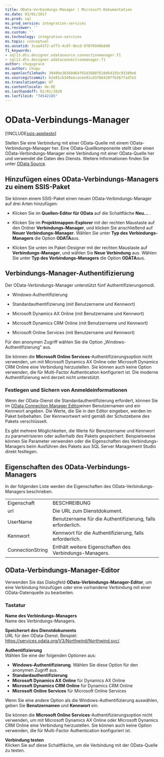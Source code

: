 ```yaml
---
title: OData-Verbindungs-Manager | Microsoft-Dokumentation
ms.date: 03/01/2017
ms.prod: sql
ms.prod_service: integration-services
ms.reviewer: ''
ms.custom: ''
ms.technology: integration-services
ms.topic: conceptual
ms.assetid: 3caa4372-aff3-4c0f-9ecd-97870948b8d0
f1_keywords:
- sql13.dts.designer.odatasource.connectionmanager.f1
- sql13.dts.designer.odataconnectionmanager.f1
author: chugugrace
ms.author: chugu
ms.openlocfilehash: 39499e36568d64f92d3608f610d64193c93389e6
ms.sourcegitcommit: b2e81cb349eecacee91cd3766410ffb3677ad7e2
ms.translationtype: HT
ms.contentlocale: de-DE
ms.lasthandoff: 02/01/2020
ms.locfileid: "74542185"
---
```

# <a name="odata-connection-manager"></a>OData-Verbindungs-Manager

[!INCLUDE[ssis-appliesto](../../includes/ssis-appliesto-ssvrpluslinux-asdb-asdw-xxx.md)]


 Stellen Sie eine Verbindung mit einer OData-Quelle mit einem OData-Verbindungs-Manager her. Eine OData-Quellkomponente stellt über einen OData-Verbindungs-Manager eine Verbindung mit einer OData-Quelle her und verwendet die Daten des Diensts. Weitere Informationen finden Sie unter [OData Source](../../integration-services/data-flow/odata-source.md).  
  
## <a name="adding-an-odata-connection-manager-to-an-ssis-package"></a>Hinzufügen eines OData-Verbindungs-Managers zu einem SSIS-Paket  
 Sie können einem SSIS-Paket einen neuen OData-Verbindungs-Manager auf drei Arten hinzufügen:  
  
-   Klicken Sie im **Quellen-Editor für OData** auf die Schaltfläche **Neu...** .  
  
-   Klicken Sie im **Projektmappen-Explorer** mit der rechten Maustaste auf den Ordner **Verbindungs-Manager**, und klicken Sie anschließend auf **Neuer Verbindungs-Manager**. Wählen Sie unter **Typ des Verbindungs-Managers** die Option **ODATA**aus.  
  
-   Klicken Sie unten im Paket-Designer mit der rechten Maustaste auf **Verbindungs-Manager**, und wählen Sie **Neue Verbindung** aus. Wählen Sie unter **Typ des Verbindungs-Managers** die Option **ODATA**aus.  
  
## <a name="connection-manager-authentication"></a>Verbindungs-Manager-Authentifizierung  
 Der OData-Verbindungs-Manager unterstützt fünf Authentifizierungsmodi.  
  
-   Windows-Authentifizierung  
  
-   Standardauthentifizierung (mit Benutzername und Kennwort)  

-   Microsoft Dynamics AX Online (mit Benutzername und Kennwort)
  
-   Microsoft Dynamics CRM Online (mit Benutzername und Kennwort)
  
-   Microsoft Online Services (mit Benutzername und Kennwort)  
  
Für den anonymen Zugriff wählen Sie die Option „Windows-Authentifizierung“ aus.  

Sie können die **Microsoft Online Services**-Authentifizierungsoption nicht verwenden, um mit Microsoft Dynamics AX Online oder Microsoft Dynamics CRM Online eine Verbindung herzustellen. Sie können auch keine Option verwenden, die für Multi-Factor Authentication konfiguriert ist. Die moderne Authentifizierung wird derzeit nicht unterstützt. 
  
### <a name="specifying-and-securing-credentials"></a>Festlegen und Sichern von Anmeldeinformationen  
 Wenn der OData-Dienst die Standardauthentifizierung erfordert, können Sie im [OData Connection Manager Editor](../../integration-services/connection-manager/odata-connection-manager-editor.md)einen Benutzernamen und ein Kennwort angeben. Die Werte, die Sie in den Editor eingeben, werden im Paket beibehalten. Der Kennwortwert wird gemäß der Schutzebene des Pakets verschlüsselt.  
  
 Es gibt mehrere Möglichkeiten, die Werte für Benutzername und Kennwort zu parametrisieren oder außerhalb des Pakets gespeichert. Beispielsweise können Sie Parameter verwenden oder die Eigenschaften des Verbindungs-Managers beim Ausführen des Pakets aus SQL Server Management Studio direkt festlegen.  
  
## <a name="odata-connection-manager-properties"></a>Eigenschaften des OData-Verbindungs-Managers  
 In der folgenden Liste werden die Eigenschaften des OData-Verbindungs-Managers beschrieben.  
  
|||  
|-|-|  
|Eigenschaft|BESCHREIBUNG|  
|url|Die URL zum Dienstdokument.|  
|UserName|Benutzername für die Authentifizierung, falls erforderlich.|  
|Kennwort|Kennwort für die Authentifizierung, falls erforderlich.|  
|ConnectionString|Enthält weitere Eigenschaften des Verbindungs-Managers.|  
  
## <a name="odata-connection-manager-editor"></a>OData-Verbindungs-Manager-Editor
  Verwenden Sie das Dialogfeld **OData-Verbindungs-Manager-Editor**, um eine Verbindung hinzufügen oder eine vorhandene Verbindung mit einer OData-Datenquelle zu bearbeiten.  
  
### <a name="options"></a>Tastatur  
 **Name des Verbindungs-Managers**  
 Name des Verbindungs-Managers.  
  
 **Speicherort des Dienstdokuments**  
 URL für den OData-Dienst. Beispiel: https://services.odata.org/V3/Northwind/Northwind.svc/.  
  
 **Authentifizierung**  
Wählen Sie eine der folgenden Optionen aus:
-   **Windows-Authentifizierung**. Wählen Sie diese Option für den anonymen Zugriff aus.
-   **Standardauthentifizierung** 
-   **Microsoft Dynamics AX Online** für Dynamics AX Online
-   **Microsoft Dynamics CRM Online** für Dynamics CRM Online
-   **Microsoft Online Services** für Microsoft Online Services

Wenn Sie eine andere Option als die Windows-Authentifizierung auswählen, geben Sie **Benutzernamen** und **Kennwort** ein. 

Sie können die **Microsoft Online Services**-Authentifizierungsoption nicht verwenden, um mit Microsoft Dynamics AX Online oder Microsoft Dynamics CRM Online eine Verbindung herzustellen. Sie können auch keine Option verwenden, die für Multi-Factor Authentication konfiguriert ist.

 **Verbindung testen**  
 Klicken Sie auf diese Schaltfläche, um die Verbindung mit der OData-Quelle zu testen.  
